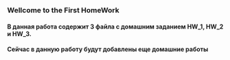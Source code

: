 ### Wellcome to the First HomeWork

#### В данная работа содержит 3 файла с домашним заданием HW_1, HW_2 и HW_3.

#### Сейчас в данную работу будут добавлены еще домашние работы
